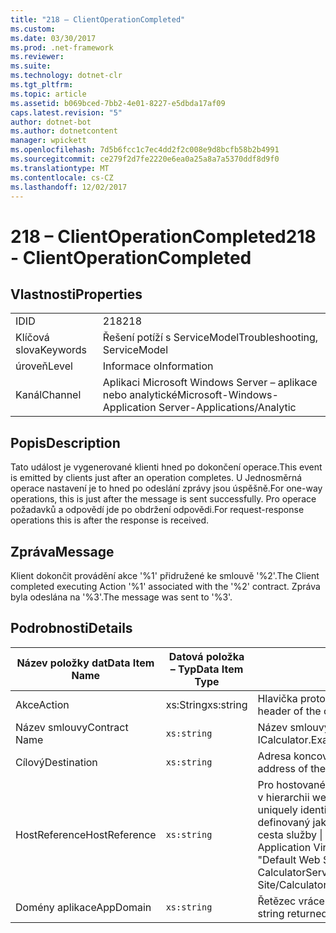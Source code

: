 ```yaml
---
title: "218 – ClientOperationCompleted"
ms.custom: 
ms.date: 03/30/2017
ms.prod: .net-framework
ms.reviewer: 
ms.suite: 
ms.technology: dotnet-clr
ms.tgt_pltfrm: 
ms.topic: article
ms.assetid: b069bced-7bb2-4e01-8227-e5dbda17af09
caps.latest.revision: "5"
author: dotnet-bot
ms.author: dotnetcontent
manager: wpickett
ms.openlocfilehash: 7d5b6fcc1c7ec4dd2f2c008e9d8bcfb58b2b4991
ms.sourcegitcommit: ce279f2d7fe2220e6ea0a25a8a7a5370ddf8d9f0
ms.translationtype: MT
ms.contentlocale: cs-CZ
ms.lasthandoff: 12/02/2017
---
```

# <a name="218---clientoperationcompleted"></a><span data-ttu-id="6abde-102">218 – ClientOperationCompleted</span><span class="sxs-lookup"><span data-stu-id="6abde-102">218 - ClientOperationCompleted</span></span>
## <a name="properties"></a><span data-ttu-id="6abde-103">Vlastnosti</span><span class="sxs-lookup"><span data-stu-id="6abde-103">Properties</span></span>  
  
|||  
|-|-|  
|<span data-ttu-id="6abde-104">ID</span><span class="sxs-lookup"><span data-stu-id="6abde-104">ID</span></span>|<span data-ttu-id="6abde-105">218</span><span class="sxs-lookup"><span data-stu-id="6abde-105">218</span></span>|  
|<span data-ttu-id="6abde-106">Klíčová slova</span><span class="sxs-lookup"><span data-stu-id="6abde-106">Keywords</span></span>|<span data-ttu-id="6abde-107">Řešení potíží s ServiceModel</span><span class="sxs-lookup"><span data-stu-id="6abde-107">Troubleshooting, ServiceModel</span></span>|  
|<span data-ttu-id="6abde-108">úroveň</span><span class="sxs-lookup"><span data-stu-id="6abde-108">Level</span></span>|<span data-ttu-id="6abde-109">Informace o</span><span class="sxs-lookup"><span data-stu-id="6abde-109">Information</span></span>|  
|<span data-ttu-id="6abde-110">Kanál</span><span class="sxs-lookup"><span data-stu-id="6abde-110">Channel</span></span>|<span data-ttu-id="6abde-111">Aplikaci Microsoft Windows Server – aplikace nebo analytické</span><span class="sxs-lookup"><span data-stu-id="6abde-111">Microsoft-Windows-Application Server-Applications/Analytic</span></span>|  
  
## <a name="description"></a><span data-ttu-id="6abde-112">Popis</span><span class="sxs-lookup"><span data-stu-id="6abde-112">Description</span></span>  
 <span data-ttu-id="6abde-113">Tato událost je vygenerované klienti hned po dokončení operace.</span><span class="sxs-lookup"><span data-stu-id="6abde-113">This event is emitted by clients just after an operation completes.</span></span> <span data-ttu-id="6abde-114">U Jednosměrná operace nastavení je to hned po odeslání zprávy jsou úspěšně.</span><span class="sxs-lookup"><span data-stu-id="6abde-114">For one-way operations, this is just after the message is sent successfully.</span></span> <span data-ttu-id="6abde-115">Pro operace požadavků a odpovědí jde po obdržení odpovědi.</span><span class="sxs-lookup"><span data-stu-id="6abde-115">For request-response operations this is after the response is received.</span></span>  
  
## <a name="message"></a><span data-ttu-id="6abde-116">Zpráva</span><span class="sxs-lookup"><span data-stu-id="6abde-116">Message</span></span>  
 <span data-ttu-id="6abde-117">Klient dokončit provádění akce '%1' přidružené ke smlouvě '%2'.</span><span class="sxs-lookup"><span data-stu-id="6abde-117">The Client completed executing Action '%1' associated with the '%2' contract.</span></span> <span data-ttu-id="6abde-118">Zpráva byla odeslána na '%3'.</span><span class="sxs-lookup"><span data-stu-id="6abde-118">The message was sent to '%3'.</span></span>  
  
## <a name="details"></a><span data-ttu-id="6abde-119">Podrobnosti</span><span class="sxs-lookup"><span data-stu-id="6abde-119">Details</span></span>  
  
|<span data-ttu-id="6abde-120">Název položky dat</span><span class="sxs-lookup"><span data-stu-id="6abde-120">Data Item Name</span></span>|<span data-ttu-id="6abde-121">Datová položka – Typ</span><span class="sxs-lookup"><span data-stu-id="6abde-121">Data Item Type</span></span>|<span data-ttu-id="6abde-122">Popis</span><span class="sxs-lookup"><span data-stu-id="6abde-122">Description</span></span>|  
|--------------------|--------------------|-----------------|  
|<span data-ttu-id="6abde-123">Akce</span><span class="sxs-lookup"><span data-stu-id="6abde-123">Action</span></span>|<span data-ttu-id="6abde-124">xs:String</span><span class="sxs-lookup"><span data-stu-id="6abde-124">xs:string</span></span>|<span data-ttu-id="6abde-125">Hlavička protokolu SOAP akce odchozí zprávy.</span><span class="sxs-lookup"><span data-stu-id="6abde-125">The SOAP action header of the outgoing message.</span></span>|  
|<span data-ttu-id="6abde-126">Název smlouvy</span><span class="sxs-lookup"><span data-stu-id="6abde-126">Contract Name</span></span>|`xs:string`|<span data-ttu-id="6abde-127">Název smlouvy.</span><span class="sxs-lookup"><span data-stu-id="6abde-127">The name of the contract.</span></span> <span data-ttu-id="6abde-128">Příklad: ICalculator.</span><span class="sxs-lookup"><span data-stu-id="6abde-128">Example: ICalculator.</span></span>|  
|<span data-ttu-id="6abde-129">Cílový</span><span class="sxs-lookup"><span data-stu-id="6abde-129">Destination</span></span>|`xs:string`|<span data-ttu-id="6abde-130">Adresa koncového bodu služby, který vám byl zaslán zprávy.</span><span class="sxs-lookup"><span data-stu-id="6abde-130">The address of the service endpoint that the message was sent to.</span></span>|  
|<span data-ttu-id="6abde-131">HostReference</span><span class="sxs-lookup"><span data-stu-id="6abde-131">HostReference</span></span>|`xs:string`|<span data-ttu-id="6abde-132">Pro hostované webové služby v tomto poli jednoznačně identifikuje v hierarchii webové služby.</span><span class="sxs-lookup"><span data-stu-id="6abde-132">For Web-hosted services, this field uniquely identifies the service in the Web hierarchy.</span></span> <span data-ttu-id="6abde-133">Formát je definovaný jako "virtuální cesta aplikace název webu &#124; Virtuální cesta služby &#124; ServiceName}.</span><span class="sxs-lookup"><span data-stu-id="6abde-133">Its format is defined as 'Web Site Name Application Virtual Path&#124;Service Virtual Path&#124;ServiceName'.</span></span> <span data-ttu-id="6abde-134">Příklad: "Default Web Site/CalculatorApplication &#124;/CalculatorService.svc &#124; CalculatorService'.</span><span class="sxs-lookup"><span data-stu-id="6abde-134">Example: 'Default Web Site/CalculatorApplication&#124;/CalculatorService.svc&#124;CalculatorService'.</span></span>|  
|<span data-ttu-id="6abde-135">Domény aplikace</span><span class="sxs-lookup"><span data-stu-id="6abde-135">AppDomain</span></span>|`xs:string`|<span data-ttu-id="6abde-136">Řetězec vrácený AppDomain.CurrentDomain.FriendlyName.</span><span class="sxs-lookup"><span data-stu-id="6abde-136">The string returned by AppDomain.CurrentDomain.FriendlyName.</span></span>|
